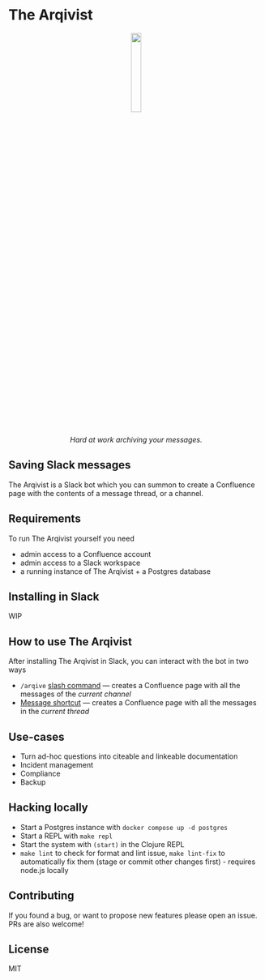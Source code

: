 # The Arqivist

<p align="center">
 <img src="https://arqivist.app/img/arqivist.jpg" width="20%">
</p>
<p align="center">
  <i>Hard at work archiving your messages.</i>
</p>

## Saving Slack messages

The Arqivist is a Slack bot which you can summon to create a Confluence page with the contents of a message thread, or a channel.

## Requirements

To run The Arqivist yourself you need

* admin access to a Confluence account
* admin access to a Slack workspace
* a running instance of The Arqivist + a Postgres database

## Installing in Slack

WIP

## How to use The Arqivist

After installing The Arqivist in Slack, you can interact with the bot in two ways

* `/arqive` [slash command](https://api.slack.com/interactivity/slash-commands) — creates a Confluence page with all the messages of the _current channel_
* [Message shortcut](https://api.slack.com/interactivity/shortcuts/using#message_shortcuts) — creates a Confluence page with all the messages in the _current thread_


## Use-cases

* Turn ad-hoc questions into citeable and linkeable documentation
* Incident management
* Compliance
* Backup

## Hacking locally

* Start a Postgres instance with `docker compose up -d postgres`
* Start a REPL with `make repl`
* Start the system with `(start)` in the Clojure REPL
* `make lint` to check for format and lint issue, `make lint-fix` to automatically fix them (stage or commit other changes first) - requires node.js locally

## Contributing

If you found a bug, or want to propose new features please open an issue. PRs are also welcome!

## License

MIT
